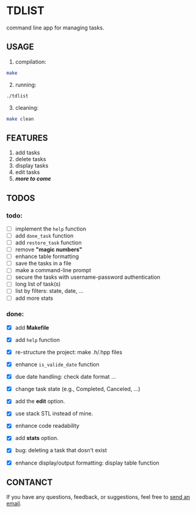# TDLIST

command line app for managing tasks.


## USAGE

1. compilation:
```sh
make
```
2. running:
```sh
./tdlist
```

3. cleaning:
```sh
make clean
```


## FEATURES

1. add tasks
2. delete tasks
3. display tasks
4. edit tasks
5. _**more to come**_


## TODOS

### todo:

- [ ] implement the `help` function
- [ ] add `done_task` function
- [ ] add `restore_task` function
- [ ] remove **"magic numbers"**
- [ ] enhance table formatting
- [ ] save the tasks in a file
- [ ] make a command-line prompt
- [ ] secure the tasks with username-password authentication
- [ ] long list of task(s)
- [ ] list by filters: state, date, ...
- [ ] add more stats

### done:

- [X] add **Makefile**
- [X] add `help` function
- [X] re-structure the project: make .h/.hpp files
- [X] enhance `is_valide_date` function
- [X] due date handling: check date format ...
- [X] change task state (e.g., Completed, Canceled, ...)
- [X] add the **edit** option.
- [X] use stack STL instead of mine.
- [X] enhance code readability
- [X] add **stats** option.
- [X] bug: deleting a task that dosn't exist
- [X] enhance display/output formatting: display table function


## CONTANCT

If you have any questions, feedback, or suggestions, feel free to [send an email](mailto:karimelkhanoufi22+github@gmail.com).

